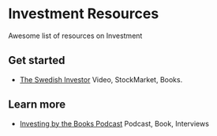 # Investment Resources
Awesome list of resources on Investment

<!---
- [LinkDescription](https://link) (Video/Podcast/Book) Stock, Economy, Accounting, Funds, Bussiness, Book, Interviews
-->

## Get started
- [The Swedish Investor](https://www.youtube.com/c/TheSwedishInvestor/) Video, StockMarket, Books.

## Learn more
- [Investing by the Books Podcast](https://www.investingbythebooks.com/podcast) Podcast, Book, Interviews
